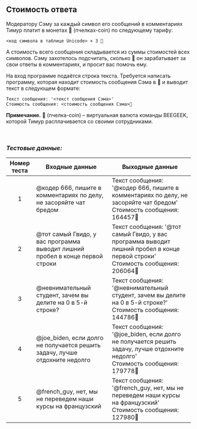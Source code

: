 ## Стоимость ответа

Модератору Сэму за каждый символ его сообщений в комментариях Тимур платит в монетах 🐝 (пчелках-coin) по следующему тарифу:

<code><код символа в таблице Unicode> × 3 🐝</code>

А стоимость всего сообщения складывается из суммы стоимостей всех символов. Сэму захотелось подсчитать, сколько 🐝 он зарабатывает за свои ответы в комментариях,
и просит вас помочь ему.

На вход программе подаётся строка текста. Требуется написать программу, которая находит стоимость сообщения Сэма в 🐝 и выводит текст в следующем формате:

<pre><code>Текст сообщения: '<текст сообщения Сэма>'
Стоимость сообщения: <стоимость сообщения Сэма>🐝
</code></pre>

**Примечание.** 🐝 (пчелка-coin) – виртуальная валюта команды BEEGEEK, которой Тимур расплачивается со своими сотрудниками.

<br>

### *Тестовые данные:*

| Номер теста | Входные данные                                                                | Выходные данные                                                                                                                   |
|:-----------:|-------------------------------------------------------------------------------|-----------------------------------------------------------------------------------------------------------------------------------|
|      1      | @кодер 666, пишите в комментариях по делу, не засоряйте чат бредом            | Текст сообщения: '@кодер 666, пишите в комментариях по делу, не засоряйте чат бредом'<br>Стоимость сообщения: 164457🐝            |
|      2      | @тот самый Гвидо, у вас программа выводит лишний пробел в конце первой строки | Текст сообщения: '@тот самый Гвидо, у вас программа выводит лишний пробел в конце первой строки'<br>Стоимость сообщения: 206064🐝 |
|      3      | @невнимательный студент, зачем вы делите на 0 в 5-й строке?                   | Текст сообщения: '@невнимательный студент, зачем вы делите на 0 в 5-й строке?'<br>Стоимость сообщения: 144786🐝                   |
|      4      | @joe_biden, если долго не получается решить задачу, лучше отдохните недолго   | Текст сообщения: '@joe_biden, если долго не получается решить задачу, лучше отдохните недолго'<br>Стоимость сообщения: 179778🐝   |
|      5      | @french_guy, нет, мы не переведем наши курсы на французский                   | Текст сообщения: '@french_guy, нет, мы не переведем наши курсы на французский'<br>Стоимость сообщения: 127980🐝                   |